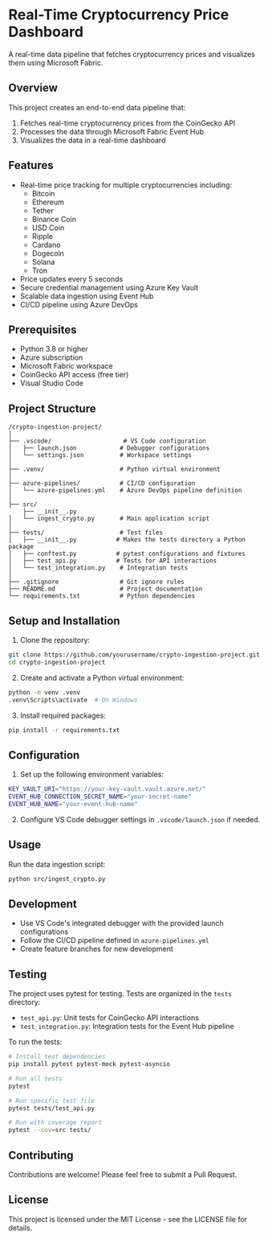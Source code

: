 # Real-Time Cryptocurrency Price Dashboard

A real-time data pipeline that fetches cryptocurrency prices and visualizes them using Microsoft Fabric.

## Overview

This project creates an end-to-end data pipeline that:
1. Fetches real-time cryptocurrency prices from the CoinGecko API
2. Processes the data through Microsoft Fabric Event Hub
3. Visualizes the data in a real-time dashboard

## Features

- Real-time price tracking for multiple cryptocurrencies including:
  - Bitcoin
  - Ethereum
  - Tether
  - Binance Coin
  - USD Coin
  - Ripple
  - Cardano
  - Dogecoin
  - Solana
  - Tron
- Price updates every 5 seconds
- Secure credential management using Azure Key Vault
- Scalable data ingestion using Event Hub
- CI/CD pipeline using Azure DevOps

## Prerequisites

- Python 3.8 or higher
- Azure subscription
- Microsoft Fabric workspace
- CoinGecko API access (free tier)
- Visual Studio Code

## Project Structure

```
/crypto-ingestion-project/
│
├── .vscode/                    # VS Code configuration
│   ├── launch.json            # Debugger configurations
│   └── settings.json          # Workspace settings
│
├── .venv/                     # Python virtual environment
│
├── azure-pipelines/           # CI/CD configuration
│   └── azure-pipelines.yml    # Azure DevOps pipeline definition
│
├── src/
    ├── __init__.py
│   └── ingest_crypto.py       # Main application script
│
├── tests/                     # Test files
│   ├── __init__.py           # Makes the tests directory a Python package
│   ├── conftest.py           # pytest configurations and fixtures
│   ├── test_api.py           # Tests for API interactions
│   └── test_integration.py    # Integration tests
│
├── .gitignore                 # Git ignore rules
├── README.md                  # Project documentation
└── requirements.txt           # Python dependencies
```

## Setup and Installation

1. Clone the repository:
```bash
git clone https://github.com/yourusername/crypto-ingestion-project.git
cd crypto-ingestion-project
```

2. Create and activate a Python virtual environment:
```bash
python -m venv .venv
.venv\Scripts\activate  # On Windows
```

3. Install required packages:
```bash
pip install -r requirements.txt
```

## Configuration

1. Set up the following environment variables:
```bash
KEY_VAULT_URI="https://your-key-vault.vault.azure.net/"
EVENT_HUB_CONNECTION_SECRET_NAME="your-secret-name"
EVENT_HUB_NAME="your-event-hub-name"
```

2. Configure VS Code debugger settings in `.vscode/launch.json` if needed.

## Usage

Run the data ingestion script:
```bash
python src/ingest_crypto.py
```

## Development

- Use VS Code's integrated debugger with the provided launch configurations
- Follow the CI/CD pipeline defined in `azure-pipelines.yml`
- Create feature branches for new development

## Testing

The project uses pytest for testing. Tests are organized in the `tests` directory:

- `test_api.py`: Unit tests for CoinGecko API interactions
- `test_integration.py`: Integration tests for the Event Hub pipeline

To run the tests:

```bash
# Install test dependencies
pip install pytest pytest-mock pytest-asyncio

# Run all tests
pytest

# Run specific test file
pytest tests/test_api.py

# Run with coverage report
pytest --cov=src tests/
```

## Contributing

Contributions are welcome! Please feel free to submit a Pull Request.

## License

This project is licensed under the MIT License - see the LICENSE file for details.